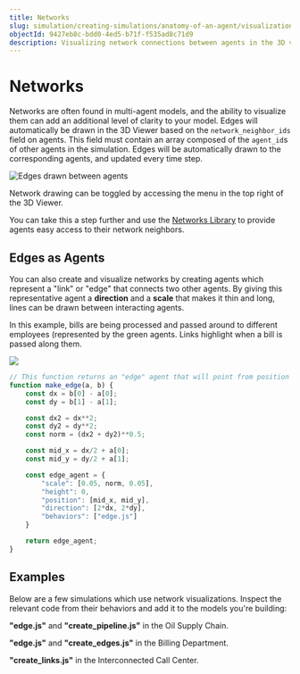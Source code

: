 ```yaml
---
title: Networks
slug: simulation/creating-simulations/anatomy-of-an-agent/visualization/networks
objectId: 9427eb8c-bdd0-4ed5-b71f-f535ad8c71d9
description: Visualizing network connections between agents in the 3D viewer
---
```


# Networks

Networks are often found in multi-agent models, and the ability to visualize them can add an additional level of clarity to your model. Edges will automatically be drawn in the 3D Viewer based on the `network_neighbor_ids` field on agents. This field must contain an array composed of the `agent_id`s of other agents in the simulation. Edges will be automatically drawn to the corresponding agents, and updated every time step.

![Edges drawn between agents](https://cdn-us1.hash.ai/site/docs/image%20%2865%29.png)

<Hint style="info">
Network drawing can be toggled by accessing the menu in the top right of the 3D Viewer.
</Hint>

You can take this a step further and use the [Networks Library](/@hash/networks) to provide agents easy access to their network neighbors.

## Edges as Agents

You can also create and visualize networks by creating agents which represent a "link" or "edge" that connects two other agents. By giving this representative agent a **direction** and a **scale** that makes it thin and long, lines can be drawn between interacting agents.

In this example, bills are being processed and passed around to different employees \(represented by the green agents. Links highlight when a bill is passed along them.

![](https://cdn-us1.hash.ai/site/docs/billing_department_s.gif)

```javascript
// This function returns an "edge" agent that will point from position a to b
function make_edge(a, b) {
    const dx = b[0] - a[0];
    const dy = b[1] - a[1];

    const dx2 = dx**2;
    const dy2 = dy**2;
    const norm = (dx2 + dy2)**0.5;

    const mid_x = dx/2 + a[0];
    const mid_y = dy/2 + a[1];

    const edge_agent = {
        "scale": [0.05, norm, 0.05],
        "height": 0,
        "position": [mid_x, mid_y],
        "direction": [2*dx, 2*dy],
        "behaviors": ["edge.js"]
    }

    return edge_agent;
}
```

## Examples

Below are a few simulations which use network visualizations. Inspect the relevant code from their behaviors and add it to the models you're building:

<Embed url="https://hash.ai/@hash/oil-supply-chain" caption="" />

**"edge.js"** and **"create_pipeline.js"** in the Oil Supply Chain.

**"edge.js"** and **"create_edges.js"** in the Billing Department.

<Embed url="https://hash.ai/@hash/interconnected-call-center" caption="" />

**"create_links.js"** in the Interconnected Call Center.
